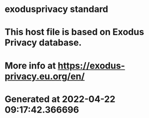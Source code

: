 # exodusprivacy standard
# This host file is based on Exodus Privacy database.
# More info at https://exodus-privacy.eu.org/en/
# Generated at 2022-04-22 09:17:42.366696
